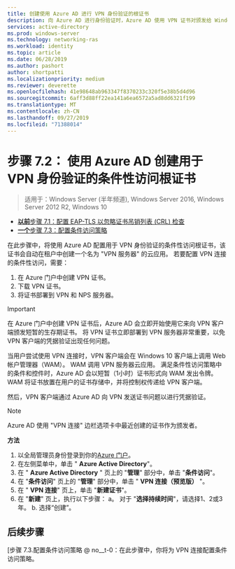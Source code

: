 ```yaml
---
title: 创建使用 Azure AD 进行 VPN 身份验证的根证书
description: 向 Azure AD 进行身份验证时，Azure AD 使用 VPN 证书对颁发给 Windows 10 客户端的证书签名以进行 VPN 连接。 标记为主证书的证书是 Azure AD 使用的颁发者。
services: active-directory
ms.prod: windows-server
ms.technology: networking-ras
ms.workload: identity
ms.topic: article
ms.date: 06/28/2019
ms.author: pashort
author: shortpatti
ms.localizationpriority: medium
ms.reviewer: deverette
ms.openlocfilehash: 41e98648ab963347f8370233c320f5e38b5d4d96
ms.sourcegitcommit: 6aff3d88ff22ea141a6ea6572a5ad8dd6321f199
ms.translationtype: MT
ms.contentlocale: zh-CN
ms.lasthandoff: 09/27/2019
ms.locfileid: "71388014"
---
```

# <a name="step-72-create-conditional-access-root-certificates-for-vpn-authentication-with-azure-ad"></a>步骤 7.2： 使用 Azure AD 创建用于 VPN 身份验证的条件性访问根证书

>适用于：Windows Server (半年频道), Windows Server 2016, Windows Server 2012 R2, Windows 10

- [**以前**步骤 7.1：配置 EAP-TLS 以忽略证书吊销列表 (CRL) 检查](vpn-config-eap-tls-to-ignore-crl-checking.md)
- [**一个**步骤 7.3：配置条件访问策略](vpn-config-conditional-access-policy.md)

在此步骤中，将使用 Azure AD 配置用于 VPN 身份验证的条件性访问根证书，该证书会自动在租户中创建一个名为 "VPN 服务器" 的云应用。 若要配置 VPN 连接的条件性访问，需要：

1. 在 Azure 门户中创建 VPN 证书。
2. 下载 VPN 证书。
3. 将证书部署到 VPN 和 NPS 服务器。

> [!IMPORTANT]
> 在 Azure 门户中创建 VPN 证书后，Azure AD 会立即开始使用它来向 VPN 客户端颁发短暂的生存期证书。 将 VPN 证书立即部署到 VPN 服务器非常重要，以免 VPN 客户端的凭据验证出现任何问题。

当用户尝试使用 VPN 连接时，VPN 客户端会在 Windows 10 客户端上调用 Web 帐户管理器（WAM）。 WAM 调用 VPN 服务器云应用。 满足条件性访问策略中的条件和控件时，Azure AD 会以短暂（1小时）证书形式向 WAM 发出令牌。 WAM 将证书放置在用户的证书存储中，并将控制权传递给 VPN 客户端。  

然后，VPN 客户端通过 Azure AD 向 VPN 发送证书问题以进行凭据验证。  

> [!NOTE]
> Azure AD 使用 "VPN 连接" 边栏选项卡中最近创建的证书作为颁发者。

**方法**

1. 以全局管理员身份登录到你的[Azure 门户](https://portal.azure.com)。
2. 在左侧菜单中，单击 " **Azure Active Directory**"。
3. 在 " **Azure Active Directory** " 页上的 "**管理**" 部分中，单击 "**条件访问**"。
4. 在 "**条件访问**" 页上的 "**管理**" 部分中，单击 " **VPN 连接（预览版）** "。
5. 在 " **VPN 连接**" 页上，单击 "**新建证书**"。
6. 在 "**新建**" 页上，执行以下步骤： a。 对于 "**选择持续时间**"，请选择1、2或3年。
   b. 选择“创建”。

## <a name="next-steps"></a>后续步骤

[步骤 7.3.配置条件访问策略 @ no__t-0：在此步骤中，你将为 VPN 连接配置条件访问策略。
